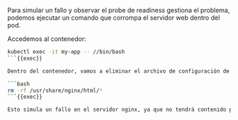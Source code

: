 Para simular un fallo y observar el probe de readiness gestiona el problema, podemos ejecutar un comando que corrompa el servidor web dentro del pod.

Accedemos al contenedor:

```bash
kubectl exec -it my-app -- //bin/bash
```{{exec}}

Dentro del contenedor, vamos a eliminar el archivo de configuración de nginx para simular un fallo:

```bash
rm -rf /usr/share/nginx/html/*
```{{exec}}

Esto simula un fallo en el servidor nginx, ya que no tendrá contenido para servir en el endpoint /.